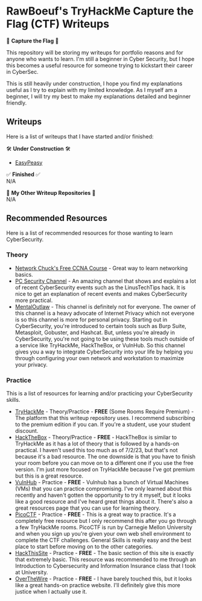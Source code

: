 # RawBoeuf's TryHackMe Capture the Flag (CTF) Writeups  
🚩 **Capture the Flag** 🚩  

This repository will be storing my writeups for portfolio reasons and for anyone who wants to learn. I'm still a beginner in Cyber Security, but I hope this becomes a useful resource for someone trying to kickstart their career in CyberSec.

This is still heavily under construction, I hope you find my explanations useful as I try to explain with my limited knowledge. As I myself am a beginner, I will try my best to make my explanations detailed and beginner friendly.

## Writeups  
Here is a list of writeups that I have started and/or finished:  

🛠️ **Under Construction** 🛠️  

- [EasyPeasy](https://github.com/RawBoeuf/thm-ctf-writeups/blob/main/EasyPeasy.md)
    
✅ **Finished** ✅  
N/A

📒 **My Other Writeup Repositories** 📒  
N/A

## Recommended Resources
Here is a list of recommended resources for those wanting to learn CyberSecurity.
### Theory
- [Network Chuck's Free CCNA Course](https://www.youtube.com/playlist?list=PLU3VtYsD80AdGkLBXTTkh2Dxw70yWnerh) - Great way to learn networking basics.
- [PC Security Channel](https://www.youtube.com/@pcsecuritychannel) - An amazing channel that shows and explains a lot of recent CyberSecurity events such as the LinusTechTips hack. It is nice to get an explanation of recent events and makes CyberSecurity more practical.
- [MentalOutlaw](https://www.youtube.com/@MentalOutlaw) - This channel is definitely not for everyone. The owner of this channel is a heavy advocate of Internet Privacy which not everyone is so this channel is more for personal privacy. Starting out in CyberSecurity, you're introduced to certain tools such as Burp Suite, Metasploit, Gobuster, and Hashcat. But, unless you're already in CyberSecurity, you're not going to be using these tools much outside of a service like TryHackMe, HackTheBox, or VulnHub. So this channel gives you a way to integrate CyberSecurity into your life by helping you through configuring your own network and workstation to maximize your privacy.
### Practice
This is a list of resources for learning and/or practicing your CyberSecurity skills.
- [TryHackMe](https://www.tryhackme.com) - Theory/Practice - **FREE** (Some Rooms Require Premium) - The platform that this writeup repository uses. I recommend subscribing to the premium edition if you can. If you're a student, use your student discount. 
- [HackTheBox](https://www.hackthebox.com) - Theory/Practice - **FREE** - HackTheBox is similar to TryHackMe as it has a lot of theory that is followed by a hands-on practical. I haven't used this too much as of 7/2/23, but that's not because it's a bad resource. The one downside is that you have to finish your room before you can move on to a different one if you use the free version. I'm just more focused on TryHackMe because I've got premium but this is a great resource.
- [VulnHub](https://www.vulnhub.com/) - Practice - **FREE** - Vulnhub has a bunch of Virtual Machines (VMs) that you can practice compromising. I've only learned about this recently and haven't gotten the opportunity to try it myself, but it looks like a good resource and I've heard great things about it. There's also a great resources page that you can use for learning theory.
- [PicoCTF](https://www.picoctf.org) - Practice - **FREE** - This is a great way to practice. It's a completely free resource but I only recommend this after you go through a few TryHackMe rooms. PicoCTF is run by Carnegie Mellon University and when you sign up you're given your own web shell environment to complete the CTF challenges. General Skills is really easy and the best place to start before moving on to the other categories.
- [HackThisSite](https://www.hackthissite.org/) - Practice - **FREE** - The basic section of this site is exactly that extremely basic. This resource was recommended to me through an Introduction to Cybersecurity and Information Insurance class that I took at University.
- [OverTheWire](https://overthewire.org/wargames/) - Practice - **FREE** - I have barely touched this, but it looks like a great hands-on practice website. I'll definitely give this more justice when I actually use it.
